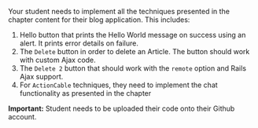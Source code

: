 Your student needs to implement all the techniques presented in the chapter content for their blog application. This includes:

1. Hello button that prints the Hello World message on success using an alert. It prints error details on failure.
1. The `Delete` button in order to delete an Article. The button should work with custom Ajax code.
1. The `Delete 2` button that should work with the `remote` option and Rails Ajax support.
1. For `ActionCable` techniques, they need to implement the chat functionality as presented in the chapter
    
**Important:** Student needs to be uploaded their code onto their Github account.
    
